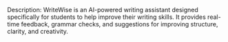 Description: WriteWise is an AI-powered writing assistant designed specifically for students to help improve their writing skills. 
It provides real-time feedback, grammar checks, and suggestions for improving structure, clarity, and creativity.

